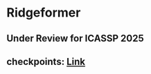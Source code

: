 # Ridgeformer

## Under Review for ICASSP 2025

## checkpoints: [Link](https://buffalo.box.com/s/8wmvwhmvbmfsy8j7lr7ppa30bxe3hvws)
